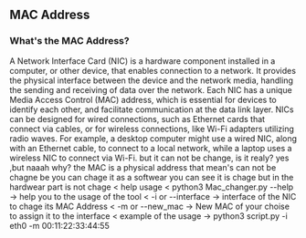 ## MAC Address
### What's the MAC Address?
A Network Interface Card (NIC) is a hardware component installed in a computer, or other device, that enables connection to a network. It provides the physical interface between the device and the network media, handling the sending and receiving of data over the network. Each NIC has a unique Media Access Control (MAC) address, which is essential for devices to identify each other, and facilitate communication at the data link layer. NICs can be designed for wired connections, such as Ethernet cards that connect via cables, or for wireless connections, like Wi-Fi adapters utilizing radio waves. For example, a desktop computer might use a wired NIC, along with an Ethernet cable, to connect to a local network, while a laptop uses a wireless NIC to connect via Wi-Fi.
but it can not be change, is it realy? 
yes ,but naaah why?
the MAC is a physical address that mean's can not be chagne be you can chage it as a softwear
you can see it is chage but in the hardwear part is not chage 
< help usage
< python3 Mac_changer.py --help -> help you to the usage of the tool
< -i or --interface -> interface of the NIC to chage its MAC Address
< -m or --new_mac -> New MAC of your choise to assign it to the interface
< example of the usage -> python3 script.py -i eth0 -m 00:11:22:33:44:55
